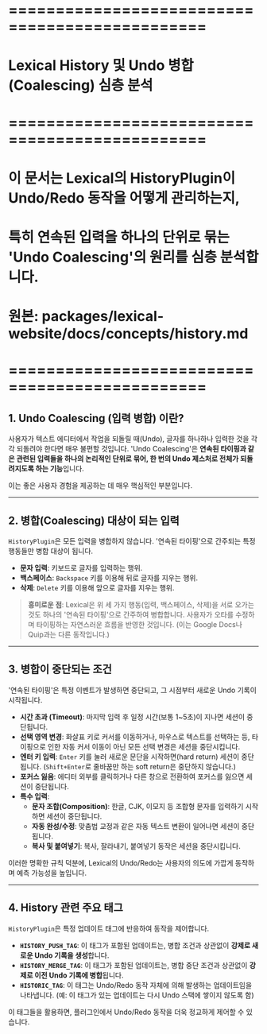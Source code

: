 # ===============================================
# Lexical History 및 Undo 병합(Coalescing) 심층 분석
# ===============================================
# 이 문서는 Lexical의 HistoryPlugin이 Undo/Redo 동작을 어떻게 관리하는지,
# 특히 연속된 입력을 하나의 단위로 묶는 'Undo Coalescing'의 원리를 심층 분석합니다.
# 원본: packages/lexical-website/docs/concepts/history.md
# ===============================================

## 1. Undo Coalescing (입력 병합) 이란?

사용자가 텍스트 에디터에서 작업을 되돌릴 때(Undo), 글자를 하나하나 입력한 것을 각각 되돌려야 한다면 매우 불편할 것입니다. 'Undo Coalescing'은 **연속된 타이핑과 같은 관련된 입력들을 하나의 논리적인 단위로 묶어, 한 번의 Undo 제스처로 전체가 되돌려지도록 하는 기능**입니다.

이는 좋은 사용자 경험을 제공하는 데 매우 핵심적인 부분입니다.

---

## 2. 병합(Coalescing) 대상이 되는 입력

`HistoryPlugin`은 모든 입력을 병합하지 않습니다. '연속된 타이핑'으로 간주되는 특정 행동들만 병합 대상이 됩니다.

-   **문자 입력**: 키보드로 글자를 입력하는 행위.
-   **백스페이스**: `Backspace` 키를 이용해 뒤로 글자를 지우는 행위.
-   **삭제**: `Delete` 키를 이용해 앞으로 글자를 지우는 행위.

> **흥미로운 점**: Lexical은 위 세 가지 행동(입력, 백스페이스, 삭제)을 서로 오가는 것도 하나의 '연속된 타이핑'으로 간주하여 병합합니다. 사용자가 오타를 수정하며 타이핑하는 자연스러운 흐름을 반영한 것입니다. (이는 Google Docs나 Quip과는 다른 동작입니다.)

---

## 3. 병합이 중단되는 조건

'연속된 타이핑'은 특정 이벤트가 발생하면 중단되고, 그 시점부터 새로운 Undo 기록이 시작됩니다.

-   **시간 초과 (Timeout)**: 마지막 입력 후 일정 시간(보통 1~5초)이 지나면 세션이 중단됩니다.
-   **선택 영역 변경**: 화살표 키로 커서를 이동하거나, 마우스로 텍스트를 선택하는 등, 타이핑으로 인한 자동 커서 이동이 아닌 모든 선택 변경은 세션을 중단시킵니다.
-   **엔터 키 입력**: `Enter` 키를 눌러 새로운 문단을 시작하면(hard return) 세션이 중단됩니다. (`Shift+Enter`로 줄바꿈만 하는 soft return은 중단하지 않습니다.)
-   **포커스 잃음**: 에디터 외부를 클릭하거나 다른 창으로 전환하여 포커스를 잃으면 세션이 중단됩니다.
-   **특수 입력**:
    -   **문자 조합(Composition)**: 한글, CJK, 이모지 등 조합형 문자를 입력하기 시작하면 세션이 중단됩니다.
    -   **자동 완성/수정**: 맞춤법 교정과 같은 자동 텍스트 변환이 일어나면 세션이 중단됩니다.
    -   **복사 및 붙여넣기**: 복사, 잘라내기, 붙여넣기 동작은 세션을 중단시킵니다.

이러한 명확한 규칙 덕분에, Lexical의 Undo/Redo는 사용자의 의도에 가깝게 동작하며 예측 가능성을 높입니다.

---

## 4. History 관련 주요 태그

`HistoryPlugin`은 특정 업데이트 태그에 반응하여 동작을 제어합니다.

-   **`HISTORY_PUSH_TAG`**: 이 태그가 포함된 업데이트는, 병합 조건과 상관없이 **강제로 새로운 Undo 기록을 생성**합니다.
-   **`HISTORY_MERGE_TAG`**: 이 태그가 포함된 업데이트는, 병합 중단 조건과 상관없이 **강제로 이전 Undo 기록에 병합**됩니다.
-   **`HISTORIC_TAG`**: 이 태그는 Undo/Redo 동작 자체에 의해 발생하는 업데이트임을 나타냅니다. (예: 이 태그가 있는 업데이트는 다시 Undo 스택에 쌓이지 않도록 함)

이 태그들을 활용하면, 플러그인에서 Undo/Redo 동작을 더욱 정교하게 제어할 수 있습니다. 
